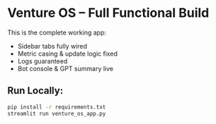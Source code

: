 # Venture OS – Full Functional Build

This is the complete working app:
- Sidebar tabs fully wired
- Metric casing & update logic fixed
- Logs guaranteed
- Bot console & GPT summary live

## Run Locally:
```bash
pip install -r requirements.txt
streamlit run venture_os_app.py
```